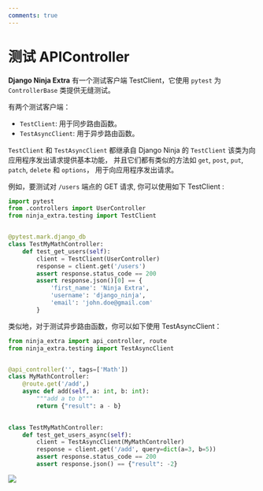 ```yaml
---
comments: true
---
```

# **测试 APIController**

**Django Ninja Extra** 有一个测试客户端 TestClient，它使用 `pytest` 为 `ControllerBase` 类提供无缝测试。

有两个测试客户端：

- `TestClient`: 用于同步路由函数。
- `TestAsyncClient`: 用于异步路由函数。

`TestClient` 和 `TestAsyncClient` 都继承自 Django Ninja 的  `TestClient` 该类为向应用程序发出请求提供基本功能，
并且它们都有类似的方法如 `get`, `post`, `put`, `patch`, `delete` 和 `options`， 用于向应用程序发出请求。

例如，要测试对 `/users` 端点的 GET 请求, 你可以使用如下 TestClient :

```python
import pytest
from .controllers import UserController
from ninja_extra.testing import TestClient


@pytest.mark.django_db
class TestMyMathController:
    def test_get_users(self):
        client = TestClient(UserController)
        response = client.get('/users')
        assert response.status_code == 200
        assert response.json()[0] == {
            'first_name': 'Ninja Extra',
            'username': 'django_ninja',
            'email': 'john.doe@gmail.com'
        }

```
类似地，对于测试异步路由函数，你可以如下使用 TestAsyncClient：

```python
from ninja_extra import api_controller, route
from ninja_extra.testing import TestAsyncClient


@api_controller('', tags=['Math'])
class MyMathController:
    @route.get('/add',)
    async def add(self, a: int, b: int):
        """add a to b"""
        return {"result": a - b}

    
class TestMyMathController:
    def test_get_users_async(self):
        client = TestAsyncClient(MyMathController)
        response = client.get('/add', query=dict(a=3, b=5))
        assert response.status_code == 200
        assert response.json() == {"result": -2}

```

<img style="object-fit: cover; object-position: 50% 50%;" loading="lazy" fetchpriority="auto" aria-hidden="true" draggable="false" src="https://picsum.photos/825/47.jpg">
